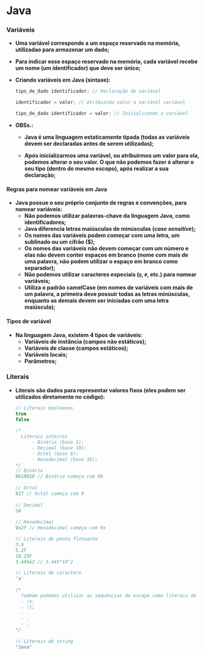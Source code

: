 # Java

### Variáveis

- **Uma variável corresponde a um espaço reservado na memória, utilizadao para armazenar um dado;**

- **Para indicar esse espaço reservado na memória, cada variável recebe um nome (um identificador) que deve ser único;**

- **Criando variáveis em Java (sintaxe):**

  ```java
  tipo_de_dado identificador; // Declaração de variável
  
  identificador = valor; // Atribuindo valor a variável variável
  
  tipo_de_dado identificador = valor; // Inicializando a variável
  ```

- **OBSs.:**

  - **Java é uma linguagem estaticamente tipada (todas as variáveis devem ser declaradas antes de serem utilizadas);**

  - **Após inicializarmos uma variável, ou atribuirmos um valor para ela, podemos alterar o seu valor. O que não podemos fazer é alterar o seu tipo (dentro do mesmo escopo), após realizar a sua declaração;**

    

#### Regras para nomear variáveis em Java

- **Java possue o seu próprio conjunto de regras e convenções, para nomear variáveis:**
  - **Não podemos utilizar palavras-chave da linguagem Java, como identificadores;** 
  - **Java diferencia letras maiúsculas de minúsculas (_case sensitive_);**
  - **Os nomes das variáveis podem começar com uma letra, um sublinado ou um cifrão ($);**
  - **Os nomes das variáveis não devem começar com um número e elas não devem conter espaços em branco (nome com mais de uma palavra, não podem utilizar o espaço em branco como separador);**
  - **Não podemos utilizar caracteres especiais (`@`, `#`,  etc.) para nomear variáveis;**
  - **Utiliza o padrão camelCase (em nomes de variáveis com mais de um palavra, a primeira deve possuir todas as letras minúsculas, enquanto as demais devem ser iniciadas com uma letra maiúscula);**




#### Tipos de variável

- **Na linguagem Java, existem 4 tipos de variáveis:**
  - **Variáveis de instância (campos não estáticos);**
  - **Variáveis de classe (campos estáticos);**
  - **Variáveis locais;**
  - **Parâmetros;**



### Literais

- **Literais são dados para representar valores fixos (eles podem ser utilizados diretamente no código):**

  ```java
  // Literais booleanos
  true
  false
      
  /*
  	Literais inteiros
  		- Binário (base 2);
  		- Decimal (base 10);
  		- Octal (base 8);
  		- Hexadecimal (base 16);
  */
  // Binário
  0b10010 // Binário começa com 0b
      
  // Octal
  027 // Octal começa com 0
      
  // Decimal
  34
      
  // Hexadecimal
  0x2f // Hexadecimal começa com 0x
  
  // Literais de ponto flutuante
  3.4
  5.2f
  10.25F
  3.445e2 // 3.445*10^2
  
  // Literais de caractere
  'a'
      
  /*
  	Também podemos utilizar as sequências de escape como literais de caractere:
  	- \n;
  	- \t;
  	- .
  	- .
  	- .
  */
      
  // Literais de string
  "Java"
  ```

  
